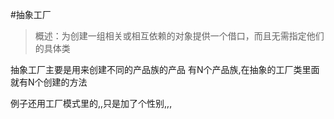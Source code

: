 #抽象工厂

>  概述：为创建一组相关或相互依赖的对象提供一个借口，而且无需指定他们的具体类

抽象工厂主要是用来创建不同的产品族的产品 有N个产品族,在抽象的工厂类里面就有N个创建的方法

例子还用工厂模式里的,,只是加了个性别,,,